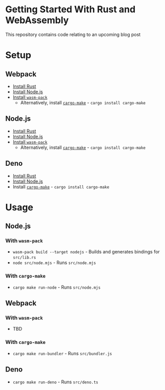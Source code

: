 # Getting Started With Rust and WebAssembly

This repository contains code relating to an upcoming blog post

# Setup

## Webpack

- [Install Rust](https://www.rust-lang.org/learn/get-started)
- [Install Node.js](https://nodejs.dev/)
- [Install `wasm-pack`](https://rustwasm.github.io/wasm-pack/installer/)
  - Alternatively, install [`cargo-make`](https://github.com/sagiegurari/cargo-make) - `cargo install cargo-make`

## Node.js

- [Install Rust](https://www.rust-lang.org/learn/get-started)
- [Install Node.js](https://nodejs.dev/)
- [Install `wasm-pack`](https://rustwasm.github.io/wasm-pack/installer/)
  - Alternatively, install [`cargo-make`](https://github.com/sagiegurari/cargo-make) - `cargo install cargo-make`

## Deno

- [Install Rust](https://www.rust-lang.org/learn/get-started)
- [Install Node.js](https://nodejs.dev/)
- Install [`cargo-make`](https://github.com/sagiegurari/cargo-make) - `cargo install cargo-make`

# Usage

## Node.js

### With `wasm-pack`

- `wasm-pack build --target nodejs` - Builds and generates bindings for `src/lib.rs`
- `node src/node.mjs` - Runs `src/node.mjs`

### With `cargo-make`

- `cargo make run-node` - Runs `src/node.mjs`

## Webpack

### With `wasm-pack`

- TBD

### With `cargo-make`

- `cargo make run-bundler` - Runs `src/bundler.js`

## Deno

- `cargo make run-deno` - Runs `src/deno.ts`
